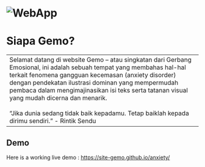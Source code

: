 # ![WebApp](https://site-gemo.github.io/anxiety/images/main1.png)
# Siapa Gemo?
<table>
<tr>
<td>
Selamat datang di website Gemo – atau singkatan dari Gerbang Emosional, ini adalah sebuah tempat yang membahas hal-hal terkait fenomena gangguan kecemasan (anxiety disorder) dengan pendekatan ilustrasi dominan yang mempermudah pembaca dalam mengimajinasikan isi teks serta tatanan visual yang mudah dicerna dan menarik.<br><br>
“Jika dunia sedang tidak baik kepadamu. Tetap baiklah kepada dirimu sendiri.” - Rintik Sendu
</td>
</tr>
</table>


## Demo
Here is a working live demo :  https://site-gemo.github.io/anxiety/
